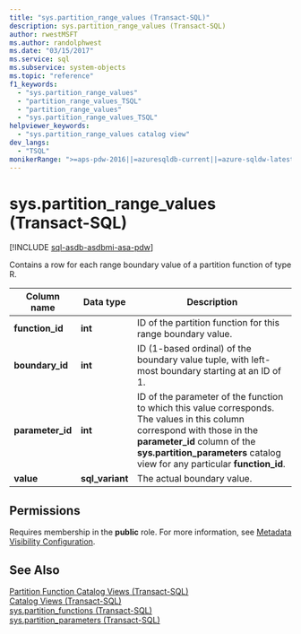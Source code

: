 ```yaml
---
title: "sys.partition_range_values (Transact-SQL)"
description: sys.partition_range_values (Transact-SQL)
author: rwestMSFT
ms.author: randolphwest
ms.date: "03/15/2017"
ms.service: sql
ms.subservice: system-objects
ms.topic: "reference"
f1_keywords:
  - "sys.partition_range_values"
  - "partition_range_values_TSQL"
  - "partition_range_values"
  - "sys.partition_range_values_TSQL"
helpviewer_keywords:
  - "sys.partition_range_values catalog view"
dev_langs:
  - "TSQL"
monikerRange: ">=aps-pdw-2016||=azuresqldb-current||=azure-sqldw-latest||>=sql-server-2016||>=sql-server-linux-2017||=azuresqldb-mi-current"
---
```

# sys.partition_range_values (Transact-SQL)
[!INCLUDE [sql-asdb-asdbmi-asa-pdw](../../includes/applies-to-version/sql-asdb-asdbmi-asa-pdw.md)]

  Contains a row for each range boundary value of a partition function of type R.  
  
|Column name|Data type|Description|  
|-----------------|---------------|-----------------|  
|**function_id**|**int**|ID of the partition function for this range boundary value.|  
|**boundary_id**|**int**|ID (1-based ordinal) of the boundary value tuple, with left-most boundary starting at an ID of 1.|  
|**parameter_id**|**int**|ID of the parameter of the function to which this value corresponds. The values in this column correspond with those in the **parameter_id** column of the **sys.partition_parameters** catalog view for any particular **function_id**.|  
|**value**|**sql_variant**|The actual boundary value.|  
  
## Permissions  
 Requires membership in the **public** role. For more information, see [Metadata Visibility Configuration](../../relational-databases/security/metadata-visibility-configuration.md).  
  
## See Also  
 [Partition Function Catalog Views &#40;Transact-SQL&#41;](../../relational-databases/system-catalog-views/partition-function-catalog-views-transact-sql.md)   
 [Catalog Views &#40;Transact-SQL&#41;](../../relational-databases/system-catalog-views/catalog-views-transact-sql.md)   
 [sys.partition_functions &#40;Transact-SQL&#41;](../../relational-databases/system-catalog-views/sys-partition-functions-transact-sql.md)   
 [sys.partition_parameters &#40;Transact-SQL&#41;](../../relational-databases/system-catalog-views/sys-partition-parameters-transact-sql.md)  
  
  
